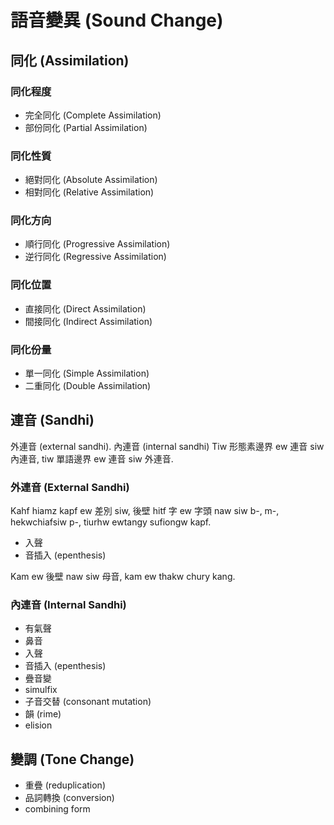 # 語音變異 (Sound Change)

## 同化 (Assimilation)

### 同化程度

* 完全同化 (Complete Assimilation)
* 部份同化 (Partial Assimilation)

### 同化性質

* 絕對同化 (Absolute Assimilation)
* 相對同化 (Relative Assimilation)

### 同化方向

* 順行同化 (Progressive Assimilation)
* 逆行同化 (Regressive Assimilation)

### 同化位置

* 直接同化 (Direct Assimilation)
* 間接同化 (Indirect Assimilation)

### 同化份量

* 單一同化 (Simple Assimilation)
* 二重同化 (Double Assimilation)

## 連音 (Sandhi)

外連音 (external sandhi). 內連音 (internal sandhi)
Tiw 形態素邊界 ew 連音 siw 內連音, tiw 單語邊界 ew 連音 siw 外連音.

### 外連音 (External Sandhi)

Kahf hiamz kapf ew 差別 siw, 後壁 hitf 字 ew 字頭 naw siw b-, m-, hekwchiafsiw p-, tiurhw ewtangy sufiongw kapf.

* 入聲
* 音插入 (epenthesis)

Kam ew 後壁 naw siw 母音, kam ew thakw chury kang.

### 內連音 (Internal Sandhi)

* 有氣聲
* 鼻音
* 入聲
* 音插入 (epenthesis)
* 疊音變
* simulfix
* 子音交替 (consonant mutation)
* 韻 (rime)
* elision

## 變調 (Tone Change)

* 重疊 (reduplication)
* 品詞轉換 (conversion)
* combining form
